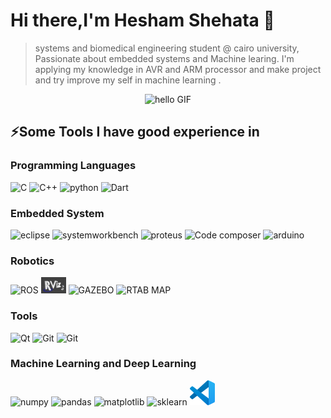 <h1> Hi there,I'm Hesham Shehata 👋</h1>
 
>systems and biomedical engineering student @ cairo university, Passionate about embedded systems and Machine learing.
>I'm applying my knowledge in AVR and ARM processor and make project and try improve my self in machine learning .
 
 <div align="center">
    <img width="500px" alt="hello GIF" src="https://media4.giphy.com/media/iIqmM5tTjmpOB9mpbn/giphy.gif?cid=ecf05e476n7is599ejcdciayiun3bz5sxu8s8bnf6uan4w0y&rid=giphy.gif&ct=g">
</div>

<h2>⚡Some Tools I have good experience in </h2>

<h3>Programming Languages</h3>
<p align="left">
 <img  alt="C" hight="50px" width="50px" src="https://cdn.iconscout.com/icon/free/png-512/c-programming-569564.png" />
 <img  alt="C++" hight="40px" width="40px" src="https://upload.wikimedia.org/wikipedia/commons/1/18/ISO_C%2B%2B_Logo.svg" />
 <img  alt="python" hight="40px" width="40px" src="https://cdn3.iconfinder.com/data/icons/logos-and-brands-adobe/512/267_Python-512.png" />
 <img  alt="Dart" hight="40px" width="40px" src="https://encrypted-tbn0.gstatic.com/images?q=tbn:ANd9GcTxltYGIk9VX6DsL71xp7MdKcXu_ARn15GVqQ&usqp=CAU" />
</p>

<h3>Embedded System</h3>
<p align="left">
 <img  alt="eclipse" hight="40px" width="40px" src="https://user-images.githubusercontent.com/11943860/46922529-b28cdc80-cfe0-11e8-9aec-0091161d3599.png" />
 <img  alt="systemworkbench" hight="50px" width="50px" src="https://fr.mathworks.com/products/connections/product_detail/stm32-embedded-target/_jcr_content/descriptionImageParsys/image.adapt.full.medium.jpg/1645427908159.jpg" />
 <img  alt="proteus" hight="50px" width="50px" src="https://sovathrothsama.files.wordpress.com/2018/10/proteus.jpg?w=640" />
 <img  alt="Code composer" hight="50px" width="50px" src="https://www.electrorules.com/wp-content/uploads/2022/06/1-codeComposerStudio-v9-opening.png" />
 <img  alt="arduino" width="40" height="40"  src="https://cdn.worldvectorlogo.com/logos/arduino-1.svg" />
</p>
<h3>Robotics</h3>
<p align="left">
 <img  alt="ROS" width="40" height="40"  src="https://upload.wikimedia.org/wikipedia/commons/7/7a/ROS_cat.png" />
 <img  alt="RVIZ" hight="60px" width="40px" src="https://raw.githubusercontent.com/ros-visualization/rviz/noetic-devel/images/splash.png" />
 <img  alt="GAZEBO" hight="200px" width="80px" src="https://www.generationrobots.com/blog/wp-content/uploads/2016/07/gazebo-and-ros.jpg" />
 <img  alt="RTAB MAP" hight="40px" width="40px" src="https://play-lh.googleusercontent.com/BX5rTsLAM0Z0WNTovXLUk7zihsY0VCfIKIhhSsOEuiU-khtmHokrvI13FTtczvARcA" />
</p>

<h3>Tools</h3>
<p align="left">
 <img  alt="Qt" width="40" height="40"  src="https://upload.wikimedia.org/wikipedia/commons/thumb/f/fc/Qt_logo_2013.svg/851px-Qt_logo_2013.svg.png" />
 <img  alt="Git" hight="50px" width="40px" src="https://git-scm.com/images/logos/downloads/Git-Icon-1788C.png" />
 <img  alt="Git" hight="60px" width="60px" src="https://encrypted-tbn0.gstatic.com/images?q=tbn:ANd9GcQ8WZEDAcsLrByn6wQjYKWPj_s6cjZ0DY8Gsf6qV2uAiVPmcaO9upInHtQUYmocTbEPOFw&usqp=CAU" />
</p>

<h3>Machine Learning and Deep Learning</h3>
<p align="left">
 <img  alt="numpy" width="40" height="40" src="https://user-images.githubusercontent.com/67586773/105040771-43887300-5a88-11eb-9f01-bee100b9ef22.png"  />
 <img  alt="pandas" width="40" height="40" src="https://pandas.pydata.org/static/img/pandas_secondary.svg"  />
 <img  alt="matplotlib" width="40" height="40" src="https://upload.wikimedia.org/wikipedia/commons/thumb/8/84/Matplotlib_icon.svg/480px-Matplotlib_icon.svg.png"  />
 <img  alt="sklearn" width="40" height="40" src="https://upload.wikimedia.org/wikipedia/commons/thumb/0/05/Scikit_learn_logo_small.svg/260px-Scikit_learn_logo_small.svg.png?20180808062052"  />
 <img  alt="Visual Studio Code"  width="40" height="40" src="https://raw.githubusercontent.com/github/explore/80688e429a7d4ef2fca1e82350fe8e3517d3494d/topics/visual-studio-code/visual-studio-code.png" />
</p>
